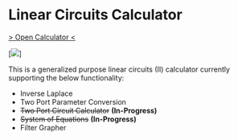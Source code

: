 # Linear Circuits Calculator

[> Open Calculator <](https://colab.research.google.com/github/kiva-mccr/Linear-Circuits-2-Calculator/blob/main/Linear-Circuits-2-Calculator.ipynb)

[![]([https://s18955.pcdn.co/wp-content/uploads/2018/02/github.png](https://colab.research.google.com/github/kiva-mccr/Linear-Circuits-2-Calculator/blob/main/Linear-Circuits-2-Calculator.ipynb#scrollTo=wJg5Fb71Q_mo))]

This is a generalized purpose linear circuits (II) calculator currently supporting the below functionality:
- Inverse Laplace
- Two Port Parameter Conversion
- ~~Two Port Circuit Calculator~~ **(In-Progress)**
- ~~System of Equations~~ **(In-Progress)**
- Filter Grapher

